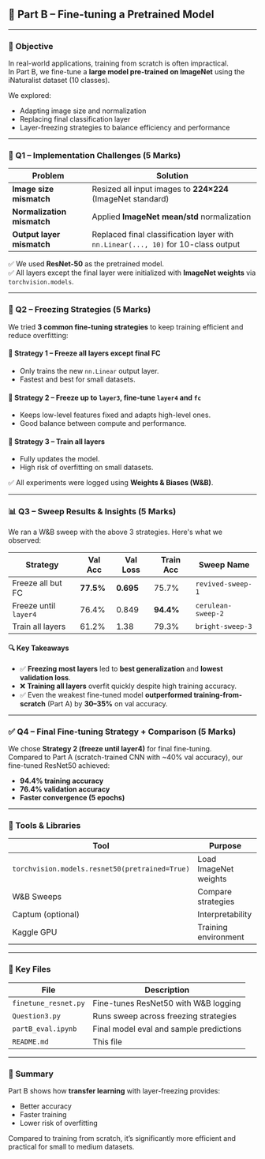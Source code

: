 ## 🧠 Part B – Fine-tuning a Pretrained Model

---

### 📌 Objective

In real-world applications, training from scratch is often impractical.  
In Part B, we fine-tune a **large model pre-trained on ImageNet** using the iNaturalist dataset (10 classes).

We explored:
- Adapting image size and normalization
- Replacing final classification layer
- Layer-freezing strategies to balance efficiency and performance

---

### 🔧 Q1 – Implementation Challenges (5 Marks)

| Problem | Solution |
|--------|----------|
| **Image size mismatch** | Resized all input images to **224×224** (ImageNet standard) |
| **Normalization mismatch** | Applied **ImageNet mean/std** normalization |
| **Output layer mismatch** | Replaced final classification layer with `nn.Linear(..., 10)` for 10-class output |

✅ We used **ResNet-50** as the pretrained model.  
✅ All layers except the final layer were initialized with **ImageNet weights** via `torchvision.models`.

---

### 🔁 Q2 – Freezing Strategies (5 Marks)

We tried **3 common fine-tuning strategies** to keep training efficient and reduce overfitting:

#### 🔹 Strategy 1 – Freeze all layers except final FC
- Only trains the new `nn.Linear` output layer.
- Fastest and best for small datasets.

#### 🔹 Strategy 2 – Freeze up to `layer3`, fine-tune `layer4` and `fc`
- Keeps low-level features fixed and adapts high-level ones.
- Good balance between compute and performance.

#### 🔹 Strategy 3 – Train all layers
- Fully updates the model.
- High risk of overfitting on small datasets.

✅ All experiments were logged using **Weights & Biases (W&B)**.

---

### 📊 Q3 – Sweep Results & Insights (5 Marks)

We ran a W&B sweep with the above 3 strategies. Here's what we observed:

| Strategy | Val Acc | Val Loss | Train Acc | Sweep Name |
|----------|---------|----------|-----------|------------|
| Freeze all but FC      | **77.5%** | **0.695**  | 75.7%     | `revived-sweep-1` |
| Freeze until `layer4`  | 76.4%     | 0.849     | **94.4%** | `cerulean-sweep-2` |
| Train all layers       | 61.2%     | 1.38      | 79.3%     | `bright-sweep-3` |

#### 🔍 Key Takeaways

- ✅ **Freezing most layers** led to **best generalization** and **lowest validation loss**.
- ❌ **Training all layers** overfit quickly despite high training accuracy.
- ✅ Even the weakest fine-tuned model **outperformed training-from-scratch** (Part A) by **30–35%** on val accuracy.

---

### ✅ Q4 – Final Fine-tuning Strategy + Comparison (5 Marks)

We chose **Strategy 2 (freeze until layer4)** for final fine-tuning.  
Compared to Part A (scratch-trained CNN with ~40% val accuracy), our fine-tuned ResNet50 achieved:

- **94.4% training accuracy**
- **76.4% validation accuracy**
- **Faster convergence (5 epochs)**

---

### 🧪 Tools & Libraries

| Tool | Purpose |
|------|---------|
| `torchvision.models.resnet50(pretrained=True)` | Load ImageNet weights |
| W&B Sweeps | Compare strategies |
| Captum (optional) | Interpretability |
| Kaggle GPU | Training environment |

---

### 🔗 Key Files

| File | Description |
|------|-------------|
| `finetune_resnet.py` | Fine-tunes ResNet50 with W&B logging |
| `Question3.py` | Runs sweep across freezing strategies |
| `partB_eval.ipynb` | Final model eval and sample predictions |
| `README.md` | This file |

---

### 🏁 Summary

Part B shows how **transfer learning** with layer-freezing provides:
- Better accuracy
- Faster training
- Lower risk of overfitting

Compared to training from scratch, it’s significantly more efficient and practical for small to medium datasets.
